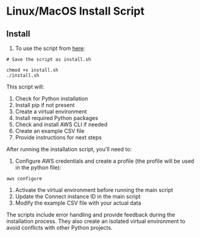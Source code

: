 # Linux/MacOS Install Script

## Install

1. To use the script from [here](linux/install.sh):

```
# Save the script as install.sh

chmod +x install.sh
./install.sh
```

This script will:

1. Check for Python installation
2. Install pip if not present
3. Create a virtual environment
4. Install required Python packages
5. Check and install AWS CLI if needed
6. Create an example CSV file
7. Provide instructions for next steps


After running the installation script, you'll need to:

1. Configure AWS credentials and create a profile (the profile will be used in the python file): 

```
aws configure
```

1. Activate the virtual environment before running the main script
2. Update the Connect instance ID in the main script
3. Modify the example CSV file with your actual data

The scripts include error handling and provide feedback during the installation process. They also create an isolated virtual environment to avoid conflicts with other Python projects.
